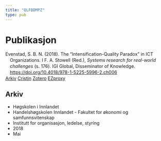 ```yaml
---
title: "QLFBDMPZ"
type: pub
---
```

<h1>Publikasjon</h1>
<article id="csl-bib-container-QLFBDMPZ" class="csl-bib-container">
  <div class="csl-bib-body" style="line-height: 1.35; padding-left: 1em; text-indent:-1em;">
  <div class="csl-entry">Evenstad, S. B. N. (2018). The &#x201C;Intensification-Quality Paradox&#x201D; in ICT Organizations. I F. A. Stowell (Red.), <i>Systems research for real-world challenges</i> (s. 176). IGI Global, Disseminator of Knowledge. <a href="https://doi.org/10.4018/978-1-5225-5996-2.ch006">https://doi.org/10.4018/978-1-5225-5996-2.ch006</a></div>
</div>
  <div class="csl-bib-buttons">
    <a href="#taxonomy-article-QLFBDMPZ" class="csl-bib-button">Arkiv</a>
    <a href alt="Cristin URL" class="csl-bib-button">Cristin</a>
    <a href alt="Zotero URL" class="csl-bib-button">Zotero</a>
    <a href="http://ezproxy.inn.no/login?url=https://doi.org/10.4018/978-1-5225-5996-2.ch006" class="csl-bib-button">EZproxy</a>
  </div>
  <div id="csl-bib-meta-container-QLFBDMPZ"></div>
</article>
<div id="csl-bib-meta-QLFBDMPZ" class="csl-bib-meta">
  <article id="taxonomy-article-QLFBDMPZ" class="taxonomy-article">
    <h1>Arkiv</h1>
    <ul>
      <li>Høgskolen i Innlandet</li>
      <li>Handelshøgskolen Innlandet - Fakultet for økonomi og samfunnsvitenskap</li>
      <li>Institutt for organisasjon, ledelse, styring</li>
      <li>2018</li>
      <li>Mai</li>
    </ul>
  </article>
</div>
